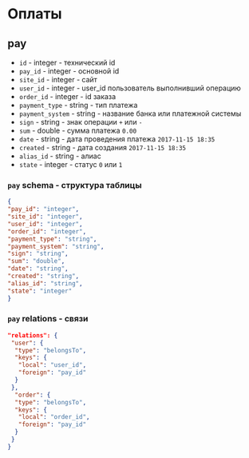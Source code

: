 # Оплаты
## pay
- `id` - integer - технический id
- `pay_id` - integer - основной id
- `site_id` - integer - сайт
- `user_id` - integer - user_id пользователь выполнивший операцию
- `order_id` - integer - id заказа
- `payment_type` - string - тип платежа
- `payment_system` - string - название банка или платежной системы
- `sign` - string - знак операции `+` или `-`
- `sum` - double - сумма платежа `0.00`
- `date` - string - дата проведения платежа `2017-11-15 18:35`
- `created` - string - дата создания `2017-11-15 18:35`
- `alias_id` - string - алиас
- `state` - integer - статус `0` или `1`
### `pay` schema - структура таблицы
```json
{
"pay_id": "integer",
"site_id": "integer",
"user_id": "integer",
"order_id": "integer",
"payment_type": "string",
"payment_system": "string",
"sign": "string",
"sum": "double",
"date": "string",
"created": "string",
"alias_id": "string",
"state": "integer"
}
```
### `pay` relations - связи
```json
"relations": {
 "user": {
  "type": "belongsTo",
  "keys": {
   "local": "user_id",
   "foreign": "pay_id"
  }
 },
  "order": {
  "type": "belongsTo",
  "keys": {
   "local": "order_id",
   "foreign": "pay_id"
  }
 }
}
```
